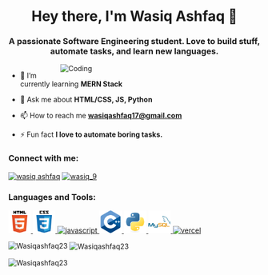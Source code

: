 <h1 align="center">Hey there, I'm Wasiq Ashfaq 👋</h1>
<h3 align="center">A passionate Software Engineering student. Love to build stuff, automate tasks, and learn new languages.</h3>
<img align="right" alt="Coding" width="400" src="https://cdn.dribbble.com/users/1162077/screenshots/3848914/programmer.gif">
<pre>
</pre>

- 🌱 I’m currently learning **MERN Stack**

- 💬 Ask me about **HTML/CSS, JS, Python**

- 📫 How to reach me **wasiqashfaq17@gmail.com**

- ⚡ Fun fact **I love to automate boring tasks.**

<h3 align="left">Connect with me:</h3>
<p align="left">
<a href="" target="blank"><img align="center" src="https://raw.githubusercontent.com/rahuldkjain/github-profile-readme-generator/master/src/images/icons/Social/linked-in-alt.svg" alt="wasiq ashfaq" height="30" width="40" /></a>
<a href="https://www.instagram.com/wasiq_9?igsh=MTRhejZmaDd0M2UyaA" target="blank"><img align="center" src="https://raw.githubusercontent.com/rahuldkjain/github-profile-readme-generator/master/src/images/icons/Social/instagram.svg" alt="wasiq_9" height="30" width="40" /></a>
</p>
<h3 align="left">Languages and Tools:</h3>
<p align="left">
<a href="https://www.w3.org/html/" target="_blank" rel="noreferrer"> 
  <img src="https://raw.githubusercontent.com/devicons/devicon/master/icons/html5/html5-original-wordmark.svg" alt="html5" width="45" height="45"/> 
</a>
<a href="https://www.w3schools.com/css/" target="_blank" rel="noreferrer"> 
  <img src="https://raw.githubusercontent.com/devicons/devicon/master/icons/css3/css3-original-wordmark.svg" alt="css3" width="45" height="45"/> 
</a>
<a href="#" target="_blank" rel="noreferrer"> 
  <img src="https://upload.wikimedia.org/wikipedia/commons/9/99/Unofficial_JavaScript_logo_2.svg" alt="javascript" width="45" height="45"/> 
</a> 
<a href="https://www.w3schools.com/cpp/" target="_blank" rel="noreferrer"> 
  <img src="https://raw.githubusercontent.com/devicons/devicon/master/icons/cplusplus/cplusplus-original.svg" alt="cplusplus" width="45" height="45"/> 
</a> 
<a href="https://www.python.org" target="_blank" rel="noreferrer"> 
  <img src="https://raw.githubusercontent.com/devicons/devicon/master/icons/python/python-original.svg" alt="python" width="45" height="45"/> 
</a>
<a href="https://www.mysql.com/" target="_blank" rel="noreferrer"> 
  <img src="https://raw.githubusercontent.com/devicons/devicon/master/icons/mysql/mysql-original-wordmark.svg" alt="mysql" width="45" height="45"/> 
</a>  
<a href="https://vercel.com/" target="_blank" rel="noreferrer"> 
  <img src="https://cdn.jsdelivr.net/gh/devicons/devicon/icons/vercel/vercel-original.svg" alt="vercel" width="45" height="45"/> 
</a>
</p>

<p><img align="left" src="https://github-readme-stats.vercel.app/api/top-langs?username=Wasiqashfaq23&show_icons=true&locale=en&layout=compact" alt="Wasiqashfaq23" /></p>

<p>&nbsp;<img align="center" src="https://github-readme-stats.vercel.app/api?username=Wasiqashfaq23&show_icons=true&locale=en" alt="Wasiqashfaq23" /></p>

<p><img align="center" src="https://github-readme-streak-stats.herokuapp.com/?user=Wasiqashfaq23&" alt="Wasiqashfaq23" /></p>

